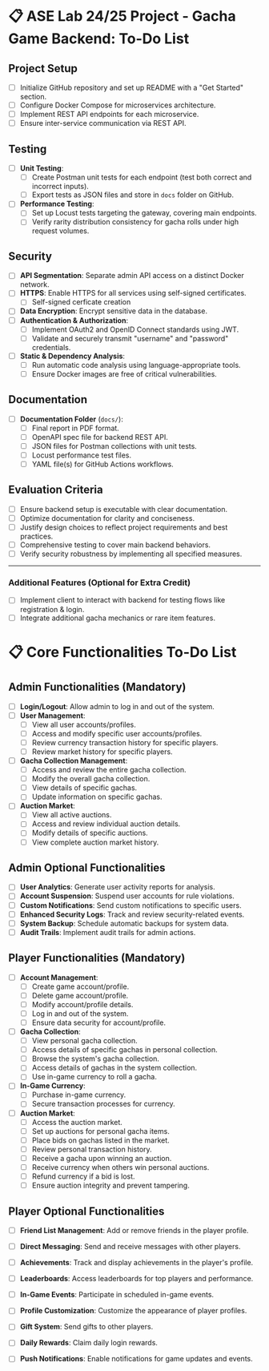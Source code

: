 # 📋 ASE Lab 24/25 Project - Gacha Game Backend: To-Do List

## Project Setup
- [ ] Initialize GitHub repository and set up README with a "Get Started" section.
- [ ] Configure Docker Compose for microservices architecture.
- [ ] Implement REST API endpoints for each microservice.
- [ ] Ensure inter-service communication via REST API.

## Testing
- [ ] **Unit Testing**:
  - [ ] Create Postman unit tests for each endpoint (test both correct and incorrect inputs).
  - [ ] Export tests as JSON files and store in `docs` folder on GitHub.
- [ ] **Performance Testing**:
  - [ ] Set up Locust tests targeting the gateway, covering main endpoints.
  - [ ] Verify rarity distribution consistency for gacha rolls under high request volumes.

## Security
- [ ] **API Segmentation**: Separate admin API access on a distinct Docker network.
- [ ] **HTTPS**: Enable HTTPS for all services using self-signed certificates.
  - [ ] Self-signed cerficate creation
- [ ] **Data Encryption**: Encrypt sensitive data in the database.
- [ ] **Authentication & Authorization**:
  - [ ] Implement OAuth2 and OpenID Connect standards using JWT.
  - [ ] Validate and securely transmit "username" and "password" credentials.
- [ ] **Static & Dependency Analysis**:
  - [ ] Run automatic code analysis using language-appropriate tools.
  - [ ] Ensure Docker images are free of critical vulnerabilities.

## Documentation
- [ ] **Documentation Folder** (`docs/`):
  - [ ] Final report in PDF format.
  - [ ] OpenAPI spec file for backend REST API.
  - [ ] JSON files for Postman collections with unit tests.
  - [ ] Locust performance test files.
  - [ ] YAML file(s) for GitHub Actions workflows.

## Evaluation Criteria
- [ ] Ensure backend setup is executable with clear documentation.
- [ ] Optimize documentation for clarity and conciseness.
- [ ] Justify design choices to reflect project requirements and best practices.
- [ ] Comprehensive testing to cover main backend behaviors.
- [ ] Verify security robustness by implementing all specified measures.

---

### Additional Features (Optional for Extra Credit)
- [ ] Implement client to interact with backend for testing flows like registration & login.
- [ ] Integrate additional gacha mechanics or rare item features.

# 📋 Core Functionalities To-Do List

## Admin Functionalities (Mandatory)
- [ ] **Login/Logout**: Allow admin to log in and out of the system.
- [ ] **User Management**:
  - [ ] View all user accounts/profiles.
  - [ ] Access and modify specific user accounts/profiles.
  - [ ] Review currency transaction history for specific players.
  - [ ] Review market history for specific players.
- [ ] **Gacha Collection Management**:
  - [ ] Access and review the entire gacha collection.
  - [ ] Modify the overall gacha collection.
  - [ ] View details of specific gachas.
  - [ ] Update information on specific gachas.
- [ ] **Auction Market**:
  - [ ] View all active auctions.
  - [ ] Access and review individual auction details.
  - [ ] Modify details of specific auctions.
  - [ ] View complete auction market history.
     
## Admin Optional Functionalities
- [ ] **User Analytics**: Generate user activity reports for analysis.
- [ ] **Account Suspension**: Suspend user accounts for rule violations.
- [ ] **Custom Notifications**: Send custom notifications to specific users.
- [ ] **Enhanced Security Logs**: Track and review security-related events.
- [ ] **System Backup**: Schedule automatic backups for system data.
- [ ] **Audit Trails**: Implement audit trails for admin actions.

## Player Functionalities (Mandatory)
- [ ] **Account Management**:
  - [ ] Create game account/profile.
  - [ ] Delete game account/profile.
  - [ ] Modify account/profile details.
  - [ ] Log in and out of the system.
  - [ ] Ensure data security for account/profile.
- [ ] **Gacha Collection**:
  - [ ] View personal gacha collection.
  - [ ] Access details of specific gachas in personal collection.
  - [ ] Browse the system's gacha collection.
  - [ ] Access details of gachas in the system collection.
  - [ ] Use in-game currency to roll a gacha.
- [ ] **In-Game Currency**:
  - [ ] Purchase in-game currency.
  - [ ] Secure transaction processes for currency.
- [ ] **Auction Market**:
  - [ ] Access the auction market.
  - [ ] Set up auctions for personal gacha items.
  - [ ] Place bids on gachas listed in the market.
  - [ ] Review personal transaction history.
  - [ ] Receive a gacha upon winning an auction.
  - [ ] Receive currency when others win personal auctions.
  - [ ] Refund currency if a bid is lost.
  - [ ] Ensure auction integrity and prevent tampering.
     
## Player Optional Functionalities
- [ ] **Friend List Management**: Add or remove friends in the player profile.
- [ ] **Direct Messaging**: Send and receive messages with other players.
- [ ] **Achievements**: Track and display achievements in the player's profile.
- [ ] **Leaderboards**: Access leaderboards for top players and performance.
- [ ] **In-Game Events**: Participate in scheduled in-game events.
- [ ] **Profile Customization**: Customize the appearance of player profiles.
- [ ] **Gift System**: Send gifts to other players.
- [ ] **Daily Rewards**: Claim daily login rewards.
- [ ] **Push Notifications**: Enable notifications for game updates and events.

